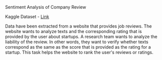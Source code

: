 Sentiment Analysis of Company Review

Kaggle Dataset - [Link](https://www.kaggle.com/fireball684/hackerearthericsson)

 Data have been extracted from a website that provides job reviews. The website wants to analyze texts and the corresponding rating that is provided by the user about startups. A research team wants to analyze the liability of the review. In other words, they want to verify whether texts correspond as the same as the score that is provided as the rating for a startup. This task helps the website to rank the user's reviews or ratings.
